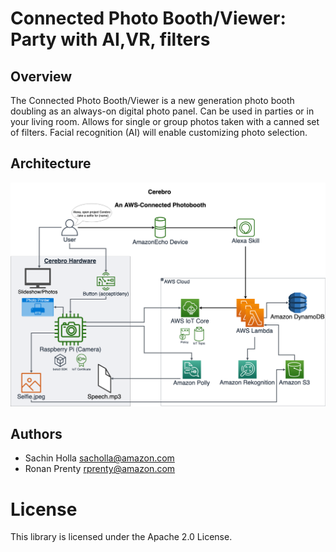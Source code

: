 # Connected Photo Booth/Viewer: Party with AI,VR, filters #

## Overview ##

The Connected Photo Booth/Viewer is a new generation photo booth doubling as an always-on digital photo panel. Can be used in parties or in your living room. Allows for single or group photos taken with a canned set of filters. Facial recognition (AI) will enable customizing photo selection.

## Architecture ##

![Architecture Diagram](./Architecture.png)


## Authors ##
- Sachin Holla sacholla@amazon.com
- Ronan Prenty rprenty@amazon.com

# License #

This library is licensed under the Apache 2.0 License.
